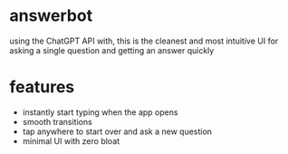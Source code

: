 # answerbot

using the ChatGPT API with, this is the cleanest and most intuitive UI for asking a single question and getting an answer quickly

# features

- instantly start typing when the app opens
- smooth transitions
- tap anywhere to start over and ask a new question
- minimal UI with zero bloat
